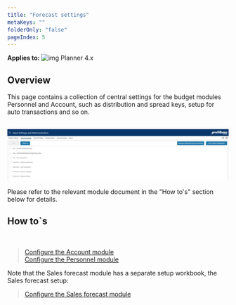 ```yaml
---
title: "Forecast settings"
metaKeys: ""
folderOnly: "false"
pageIndex: 5
---
```


**Applies to:** ![img](https://profitbasedocs.blob.core.windows.net/icons/yes-icon.png) Planner 4.x

## Overview
This page contains a collection of central settings for the budget modules Personnel and Account, such as distribution and spread keys, setup for auto transactions and so on.<br/>
<br/>

![](img/forecastsettings.JPG)

Please refer to the relevant module document in the "How to's" section below for details.

## How to`s

<br/>

> [Configure the Account module](https://profitbasedocs.blob.core.windows.net/enduserhelp/files/Planner%20Account%20module.pdf)<br/>
> [Configure the Personnel module](https://profitbasedocs.blob.core.windows.net/enduserhelp/files/Planner%20Personnel%20module.pdf)<br/>

Note that the Sales forecast module has a separate setup workbook, the Sales forecast setup:

> [Configure the Sales forecast module](https://profitbasedocs.blob.core.windows.net/enduserhelp/files/Planner%20Sales%20Forecast%20module.pdf)<br/>
